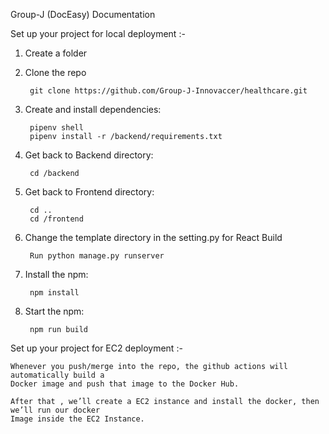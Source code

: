 Group-J (DocEasy) Documentation

Set up your project for local deployment :-


1. Create a folder

2. Clone the repo

        git clone https://github.com/Group-J-Innovaccer/healthcare.git

3. Create and install dependencies:

        pipenv shell
        pipenv install -r /backend/requirements.txt

4. Get back to Backend directory:

        cd /backend

5. Get back to Frontend directory:

        cd ..
        cd /frontend

6. Change the template directory in the setting.py for React Build

        Run python manage.py runserver

7. Install the npm:

        npm install

8. Start the npm:

        npm run build


Set up your project for EC2 deployment :-


	Whenever you push/merge into the repo, the github actions will automatically build a 
	Docker image and push that image to the Docker Hub.

	After that , we’ll create a EC2 instance and install the docker, then we’ll run our docker
    Image inside the EC2 Instance.
